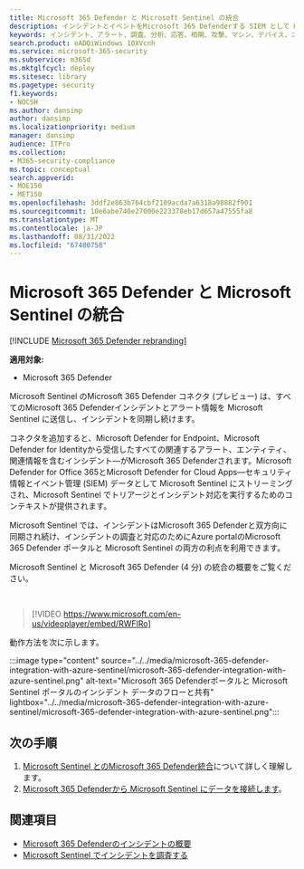 ```yaml
---
title: Microsoft 365 Defender と Microsoft Sentinel の統合
description: インシデントとイベントをMicrosoft 365 Defenderする SIEM として Microsoft Sentinel を使用します。
keywords: インシデント、アラート、調査、分析、応答、相関、攻撃、マシン、デバイス、ユーザー、複数の ID、ID、メールボックス、メール、365、Microsoft、M365
search.product: eADQiWindows 10XVcnh
ms.service: microsoft-365-security
ms.subservice: m365d
ms.mktglfcycl: deploy
ms.sitesec: library
ms.pagetype: security
f1.keywords:
- NOCSH
ms.author: dansimp
author: dansimp
ms.localizationpriority: medium
manager: dansimp
audience: ITPro
ms.collection:
- M365-security-compliance
ms.topic: conceptual
search.appverid:
- MOE150
- MET150
ms.openlocfilehash: 3ddf2e863b764cbf2109acda7a6318a98882f901
ms.sourcegitcommit: 10e6abe740e27000e223378eb17d657a47555fa8
ms.translationtype: MT
ms.contentlocale: ja-JP
ms.lasthandoff: 08/31/2022
ms.locfileid: "67480758"
---
```

# <a name="microsoft-365-defender-integration-with-microsoft-sentinel"></a>Microsoft 365 Defender と Microsoft Sentinel の統合

[!INCLUDE [Microsoft 365 Defender rebranding](../includes/microsoft-defender.md)]

**適用対象:**
- Microsoft 365 Defender

Microsoft Sentinel のMicrosoft 365 Defender コネクタ (プレビュー) は、すべてのMicrosoft 365 Defenderインシデントとアラート情報を Microsoft Sentinel に送信し、インシデントを同期し続けます。 

コネクタを追加すると、Microsoft Defender for Endpoint、Microsoft Defender for Identityから受信したすべての関連するアラート、エンティティ、関連情報を含むインシデント&mdash;がMicrosoft 365 Defenderされます。Microsoft Defender for Office 365とMicrosoft Defender for Cloud Apps&mdash;セキュリティ情報とイベント管理 (SIEM) データとして Microsoft Sentinel にストリーミングされ、Microsoft Sentinel でトリアージとインシデント対応を実行するためのコンテキストが提供されます。 

Microsoft Sentinel では、インシデントはMicrosoft 365 Defenderと双方向に同期され続け、インシデントの調査と対応のためにAzure portalのMicrosoft 365 Defender ポータルと Microsoft Sentinel の両方の利点を利用できます。

Microsoft Sentinel と Microsoft 365 Defender (4 分) の統合の概要をご覧ください。

<br>

>[!VIDEO https://www.microsoft.com/en-us/videoplayer/embed/RWFIRo]


動作方法を次に示します。

:::image type="content" source="../../media/microsoft-365-defender-integration-with-azure-sentinel/microsoft-365-defender-integration-with-azure-sentinel.png" alt-text="Microsoft 365 Defenderポータルと Microsoft Sentinel ポータルのインシデント データのフローと共有" lightbox="../../media/microsoft-365-defender-integration-with-azure-sentinel/microsoft-365-defender-integration-with-azure-sentinel.png":::

## <a name="next-steps"></a>次の手順

1. [Microsoft Sentinel とのMicrosoft 365 Defender統合](/azure/sentinel/microsoft-365-defender-sentinel-integration)について詳しく理解します。
2. [Microsoft 365 Defenderから Microsoft Sentinel にデータを接続します](/azure/sentinel/connect-microsoft-365-defender)。

## <a name="see-also"></a>関連項目

- [Microsoft 365 Defenderのインシデントの概要](incidents-overview.md)
- [Microsoft Sentinel でインシデントを調査する](/azure/sentinel/tutorial-investigate-cases)

